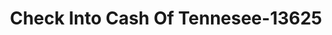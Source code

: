 ---
f_zip-code: 37683
f_state-code: TN
title: Check Into Cash Of Tennesee-13625
f_phone: 423-727-5724
f_city-only: Mountain City
f_address: 2309 S Shady Street Mountain City
f_location-unique-id: '13625'
slug: check-into-cash-of-tennesee-13625
updated-on: '2024-05-30T13:46:58.046Z'
created-on: '2024-05-30T13:36:59.803Z'
published-on: '2024-05-30T13:54:32.469Z'
f_city-state: cms/city/mountain-city-tn.md
f_company: cms/company/check-into-cash-of-tennesee.md
f_state: cms/state/tennessee.md
layout: '[payday-loan].html'
tags: payday-loan
---